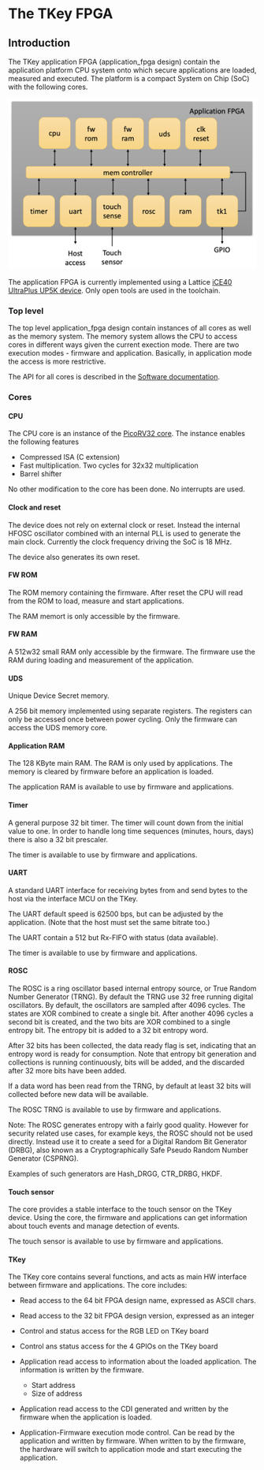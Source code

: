 # The TKey FPGA

## Introduction
The TKey application FPGA (application_fpga design) contain
the application platform CPU system onto which secure applications
are loaded, measured and executed. The platform is a compact
System on Chip (SoC) with the following cores.

![The Application FPGA block diagram](../images/application_fpga_block_diagram.png)

The application FPGA is currently implemented using a Lattice
[iCE40 UltraPlus UP5K device](https://www.latticesemi.com/en/Products/FPGAandCPLD/iCE40UltraPlus).
Only open tools are used in the toolchain.


### Top level

The top level application_fpga design contain instances of all cores as
well as the memory system. The memory system allows the CPU to access
cores in different ways given the current exection mode. There are two
execution modes - firmware and application. Basically, in application mode
the access is more restrictive.

The API for all cores is described in the [Software documentation](software.md).


### Cores

#### CPU
The CPU core is an instance of the [PicoRV32 core](https://github.com/YosysHQ/picorv32).
The instance enables the following features

- Compressed ISA (C extension)
- Fast multiplication. Two cycles for 32x32 multiplication
- Barrel shifter

No other modification to the core has been done.
No interrupts are used.


#### Clock and reset

The device does not rely on external clock or reset. Instead the
internal HFOSC oscillator combined with an internal PLL is used to generate
the main clock. Currently the clock frequency driving the SoC is 18 MHz.

The device also generates its own reset.


#### FW ROM

The ROM memory containing the firmware. After reset the CPU will
read from the ROM to load, measure and start applications.

The RAM memort is only accessible by the firmware.


#### FW RAM

A 512w32 small RAM only accessible by the firmware. The firmware
use the RAM during loading and measurement of the application.


#### UDS

Unique Device Secret memory.

A 256 bit memory implemented using separate registers. The
registers can only be accessed once between power cycling.
Only the firmware can access the UDS memory core.


#### Application RAM

The 128 KByte main RAM. The RAM is only used by applications.
The memory is cleared by firmware before an application is loaded.

The application RAM is available to use by firmware and applications.


#### Timer

A general purpose 32 bit timer. The timer will count down from
the initial value to one. In order to handle long time sequences
(minutes, hours, days) there is also a 32 bit prescaler.

The timer is available to use by firmware and applications.


#### UART

A standard UART interface for receiving bytes from and send bytes
to the host via the interface MCU on the TKey.

The UART default speed is 62500 bps, but can be adjusted by the
application. (Note that the host must set the same bitrate too.)

The UART contain a 512 but Rx-FIFO with status (data available).

The timer is available to use by firmware and applications.


#### ROSC

The ROSC is a ring oscillator based internal entropy source, or
True Random Number Generator (TRNG). By default the TRNG use 32
free running digital oscillators. By default, the oscillators are
sampled after 4096 cycles. The states are XOR combined to create
a single bit. After another 4096 cycles a second bit is created,
and the two bits are XOR combined to a single entropy bit. The
entropy bit is added to a 32 bit entropy word.

After 32 bits has been collected, the data ready flag is set,
indicating that an entropy word is ready for consumption. Note
that entropy bit generation and collections is running continuously,
bits will be added, and the discarded after 32 more bits have
been added.

If a data word has been read from the TRNG, by default at least
32 bits will collected before new data will be available.

The ROSC TRNG is available to use by firmware and applications.

Note: The ROSC generates entropy with a fairly good quality.
However for security related use cases, for example keys, the ROSC
should not be used directly. Instead use it to create a seed
for a Digital Random Bit Generator (DRBG), also known as a
Cryptographically Safe Pseudo Random Number Generator (CSPRNG).

Examples of such generators are Hash_DRGG, CTR_DRBG, HKDF.


#### Touch sensor

The core provides a stable interface to the touch sensor on the
TKey device. Using the core, the firmware and applications can
get information about touch events and manage detection of
events.

The touch sensor is available to use by firmware and applications.


#### TKey

The TKey core contains several functions, and acts as
main HW interface between firmware and applications. The core
includes:

- Read access to the 64 bit FPGA design name, expressed as ASCII chars.
- Read access to the 32 bit FPGA design version, expressed as an integer

- Control and status access for the RGB LED on TKey board
- Control ans status access for the 4 GPIOs on the TKey board

- Application read access to information about the loaded
  application. The information is written by the firmware.
  - Start address
  - Size of address

- Application read access to the CDI generated and written
  by the firmware when the application is loaded.

- Application-Firmware execution mode control. Can be read
  by the application and written by firmware. When written
  to by the firmware, the hardware will switch to application
  mode and start executing the application.
